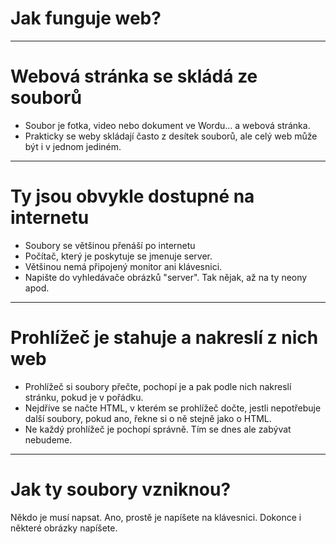 <!-- .slide: data-state="c-slide-inter" -->

# Jak funguje web?

----

# Webová stránka se skládá ze souborů

>>>
* Soubor je fotka, video nebo dokument ve Wordu… a webová stránka.
* Prakticky se weby skládají často z desítek souborů, ale celý web může být i v jednom jediném.

----

# Ty jsou obvykle dostupné na internetu

>>>
* Soubory se většinou přenáší po internetu
* Počítač, který je poskytuje se jmenuje server.
* Většinou nemá připojený monitor ani klávesnici.
* Napište do vyhledávače obrázků "server". Tak nějak, až na ty neony apod.

----

# Prohlížeč je stahuje a nakreslí z&nbsp;nich web

>>>
* Prohlížeč si soubory přečte, pochopí je a pak podle nich nakreslí stránku, pokud je v pořádku.
* Nejdříve se načte HTML, v kterém se prohlížeč dočte, jestli nepotřebuje další soubory, pokud ano, řekne si o ně stejně jako o HTML.
* Ne každý prohlížeč je pochopí správně. Tím se dnes ale zabývat nebudeme.

----

# Jak ty soubory vzniknou?

>>>
Někdo je musí napsat. Ano, prostě je napíšete na klávesnici.
Dokonce i některé obrázky napíšete.
